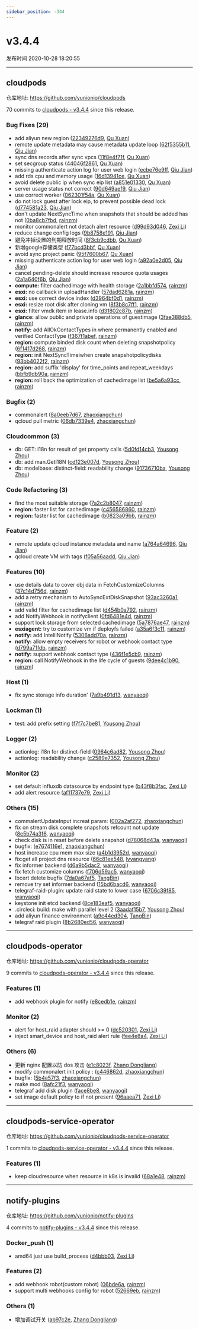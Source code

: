 ```yaml
---
sidebar_position: -344
---
```


# v3.4.4

发布时间 2020-10-28 18:20:55

-----

## cloudpods

仓库地址: https://github.com/yunionio/cloudpods

70 commits to [cloudpods - v3.4.4] since this release.

### Bug Fixes (29)
- add aliyun new region ([22349276d9](https://github.com/yunionio/cloudpods/commit/22349276d9f8fadbf15bb9140c0b234e025a67e2), [Qu Xuan](mailto:quxuan@yunionyun.com))
- remote update metadata may cause metadata update loop ([62f5355b11](https://github.com/yunionio/cloudpods/commit/62f5355b11b8d807b6c1626728e7ad6bd38c30e1), [Qiu Jian](mailto:qiujian@yunionyun.com))
- sync dns records after sync vpcs ([11f8e4f71f](https://github.com/yunionio/cloudpods/commit/11f8e4f71fda3e132389b5ef4a670459b2f27f70), [Qu Xuan](mailto:quxuan@yunionyun.com))
- set secgroup status ([44046f2861](https://github.com/yunionio/cloudpods/commit/44046f286169a443c316140ca379940e5b82de1a), [Qu Xuan](mailto:quxuan@yunionyun.com))
- missing authenticate action log for user web login ([ecbe76e9ff](https://github.com/yunionio/cloudpods/commit/ecbe76e9ff93ed63fd455efb6cd6161f7ef55246), [Qiu Jian](mailto:qiujian@yunionyun.com))
- add rds cpu and memory usage ([16d13941ce](https://github.com/yunionio/cloudpods/commit/16d13941cecea5ab47931fe6dd6a93554b4e7338), [Qu Xuan](mailto:quxuan@yunionyun.com))
- avoid delete public ip when sync eip list ([a851e01330](https://github.com/yunionio/cloudpods/commit/a851e01330e63c5ac94acddbae342642a772a4da), [Qu Xuan](mailto:quxuan@yunionyun.com))
- server usage status not correct ([90d649aef9](https://github.com/yunionio/cloudpods/commit/90d649aef91602b6a7b6a22755203260dccd3665), [Qiu Jian](mailto:qiujian@yunionyun.com))
- use correct worker ([062301f54a](https://github.com/yunionio/cloudpods/commit/062301f54a99742f4044908464d2de5d33822a46), [Qu Xuan](mailto:quxuan@yunionyun.com))
- do not lock guest after lock eip, to prevent possible dead lock ([d774581a23](https://github.com/yunionio/cloudpods/commit/d774581a236a01b8064ad7ae87a3099d6f27082e), [Qiu Jian](mailto:qiujian@yunionyun.com))
- don't update NextSyncTime when snapshots that should be added has not ([0ba8cb7fbd](https://github.com/yunionio/cloudpods/commit/0ba8cb7fbd543fc4e00e9cfec2a1ca91b41c619a), [rainzm](mailto:mjoycarry@gmail.com))
- monitor commonalert not detach alert resource ([d99d93d046](https://github.com/yunionio/cloudpods/commit/d99d93d04656b67879c1770b4dd0fa4715ced328), [Zexi Li](mailto:zexi.li@qq.com))
- reduce change config logs ([9b8758e191](https://github.com/yunionio/cloudpods/commit/9b8758e19126f7a443c5890d585f6a57d0ca9c47), [Qiu Jian](mailto:qiujian@yunionyun.com))
- 避免冲掉设置的到期释放时间 ([8f3cb9cdbb](https://github.com/yunionio/cloudpods/commit/8f3cb9cdbb38e0aded203e73b5069271ac824404), [Qu Xuan](mailto:quxuan@yunionyun.com))
- 新增google存储类型 ([f77bcd3bbf](https://github.com/yunionio/cloudpods/commit/f77bcd3bbf59bc00f289e17b7a8294cd95610817), [Qu Xuan](mailto:quxuan@yunionyun.com))
- avoid sync project panic ([95f7600b67](https://github.com/yunionio/cloudpods/commit/95f7600b67588655006947a8c3608340f1ca1df8), [Qu Xuan](mailto:quxuan@yunionyun.com))
- missing authenticate action log for user web login ([a92a0e2d05](https://github.com/yunionio/cloudpods/commit/a92a0e2d050a65f4712e4d83bcc3a38329d0079a), [Qiu Jian](mailto:qiujian@yunionyun.com))
- cancel pending-delete should increase resource quota usages ([2a1a640f6b](https://github.com/yunionio/cloudpods/commit/2a1a640f6ba121c0c666cc94ffb6eaa56c2adbc0), [Qiu Jian](mailto:qiujian@yunionyun.com))
- **compute:** filter cachedimage with health storage ([2a1bbfd574](https://github.com/yunionio/cloudpods/commit/2a1bbfd574faca6ceb8fc1320f5bdb54774300b0), [rainzm](mailto:mjoycarry@gmail.com))
- **esxi:** no callback in uploadHandler ([57dad6281a](https://github.com/yunionio/cloudpods/commit/57dad6281aa368b8a2f29407551dd6c0b26353dc), [rainzm](mailto:mjoycarry@gmail.com))
- **esxi:** use correct device index ([d3964bf0d1](https://github.com/yunionio/cloudpods/commit/d3964bf0d11562d0416fb4fe5c8ec0c672205e71), [rainzm](mailto:mjoycarry@gmail.com))
- **esxi:** resize root disk after cloning vm ([8f3b8c7ff1](https://github.com/yunionio/cloudpods/commit/8f3b8c7ff18504735f3938c722972005e921f59f), [rainzm](mailto:mjoycarry@gmail.com))
- **esxi:** filter vmdk item in lease.info ([d31802c87b](https://github.com/yunionio/cloudpods/commit/d31802c87b49f71afd9549a9c6d977ca56ad9ebc), [rainzm](mailto:mjoycarry@gmail.com))
- **glance:** allow public and private operations of guestimage ([3fae388db5](https://github.com/yunionio/cloudpods/commit/3fae388db50b45977624d18beb85e27fec04c356), [rainzm](mailto:mjoycarry@gmail.com))
- **notify:** add AllOkContactTypes in where permanently enabled and verified ContactType ([f367f1abef](https://github.com/yunionio/cloudpods/commit/f367f1abefbdc44888b3a04635995c3d84ec4d74), [rainzm](mailto:mjoycarry@gmail.com))
- **region:** compute binded disk count when deleting snapshotpolicy ([6f1417d268](https://github.com/yunionio/cloudpods/commit/6f1417d268fd4a87ed563089ea06cb2f4bd3f464), [rainzm](mailto:mjoycarry@gmail.com))
- **region:** init NextSyncTimeiwhen create snapshotpolicydisks ([93bb4022f2](https://github.com/yunionio/cloudpods/commit/93bb4022f21b882b6b16f9e016cb09c95a68ce22), [rainzm](mailto:mjoycarry@gmail.com))
- **region:** add suffix 'display' for time_points and repeat_weekdays ([bbfb9db90a](https://github.com/yunionio/cloudpods/commit/bbfb9db90aabeb286c912016f6b3cde17f53deff), [rainzm](mailto:mjoycarry@gmail.com))
- **region:** roll back the optimization of cachedimage list ([be5a6a93cc](https://github.com/yunionio/cloudpods/commit/be5a6a93ccac459cb4cef87ea37850a7163cb170), [rainzm](mailto:mjoycarry@gmail.com))

### Bugfix (2)
- commonalert ([8a0eeb7d67](https://github.com/yunionio/cloudpods/commit/8a0eeb7d67c03aca29d1977ea5bc3f3c8a43f597), [zhaoxiangchun](mailto:1422928955@qq.com))
- qcloud pull metric ([06db7339e4](https://github.com/yunionio/cloudpods/commit/06db7339e4674c30ddb495148da437b7417a1f51), [zhaoxiangchun](mailto:1422928955@qq.com))

### Cloudcommon (3)
- db: GET: i18n for result of get property calls ([5d0fd14cb3](https://github.com/yunionio/cloudpods/commit/5d0fd14cb3d4604b6504dcd8b04cc1d9cc743364), [Yousong Zhou](mailto:zhouyousong@yunionyun.com))
- db: add man.GetI18N ([cd123e007d](https://github.com/yunionio/cloudpods/commit/cd123e007d9075244e82c7a213f6b134a122a3b2), [Yousong Zhou](mailto:zhouyousong@yunionyun.com))
- db: modelbase: distinct-field: readability change ([91736710ba](https://github.com/yunionio/cloudpods/commit/91736710baf8705a551b666394803ccf8cab5f9b), [Yousong Zhou](mailto:zhouyousong@yunionyun.com))

### Code Refactoring (3)
- find the most suitable storage ([7a2c2b8047](https://github.com/yunionio/cloudpods/commit/7a2c2b80477e9515736a424fba3378e7cd8972bc), [rainzm](mailto:mjoycarry@gmail.com))
- **region:** faster list for cachedimage ([c456586860](https://github.com/yunionio/cloudpods/commit/c45658686004ae1c63b33d1b8fb09d107234a214), [rainzm](mailto:mjoycarry@gmail.com))
- **region:** faster list for cachedimage ([b0823a09bb](https://github.com/yunionio/cloudpods/commit/b0823a09bb841fb9115025b5248567d39e1c06c9), [rainzm](mailto:mjoycarry@gmail.com))

### Feature (2)
- remote update qcloud instance metadata and name ([a764a64696](https://github.com/yunionio/cloudpods/commit/a764a6469630e334c12f3e334c37b12a49dc5fcb), [Qiu Jian](mailto:qiujian@yunionyun.com))
- qcloud create VM with tags ([f05a56aadd](https://github.com/yunionio/cloudpods/commit/f05a56aadd0dd4bdb956e9bea3a5b4c6492d19cc), [Qiu Jian](mailto:qiujian@yunionyun.com))

### Features (10)
- use details data to cover obj data in FetchCustomizeColumns ([37c14d756d](https://github.com/yunionio/cloudpods/commit/37c14d756d7303183f58376cb22aee8dfa94a653), [rainzm](mailto:mjoycarry@gmail.com))
- add a retry mechanism to AutoSyncExtDiskSnapshot ([93ac3260a1](https://github.com/yunionio/cloudpods/commit/93ac3260a1068c125a6775f5164b863ef1db58aa), [rainzm](mailto:mjoycarry@gmail.com))
- add valid filter for cachedimage list ([d454b0a792](https://github.com/yunionio/cloudpods/commit/d454b0a79283c1db29453386777dfd232a639195), [rainzm](mailto:mjoycarry@gmail.com))
- add NotifyWebhook in notifyclient ([0fd6481e4d](https://github.com/yunionio/cloudpods/commit/0fd6481e4d64d253762f5233862a4c19849ad7cb), [rainzm](mailto:mjoycarry@gmail.com))
- support lock storage from selected cachedimage ([5a7876ae47](https://github.com/yunionio/cloudpods/commit/5a7876ae47e1c29d840a2390a12755f67c5fdf43), [rainzm](mailto:mjoycarry@gmail.com))
- **esxiagent:** try to customize vm if deployfs failed ([a35a6f3c11](https://github.com/yunionio/cloudpods/commit/a35a6f3c11fd014761ed2448ffe927949943ad01), [rainzm](mailto:mjoycarry@gmail.com))
- **notify:** add IntelliNotify ([5306add70a](https://github.com/yunionio/cloudpods/commit/5306add70a613ff1733ac2557d55666c7db06daa), [rainzm](mailto:mjoycarry@gmail.com))
- **notify:** allow empty receivers for robot or webhook contact type ([d799a71fdb](https://github.com/yunionio/cloudpods/commit/d799a71fdbe7b949929a6f36fa618f942a79fe0d), [rainzm](mailto:mjoycarry@gmail.com))
- **notify:** support webhook contact type ([436f1e5cb9](https://github.com/yunionio/cloudpods/commit/436f1e5cb94a8473eeeb73c66f4e286bd9f349fd), [rainzm](mailto:mjoycarry@gmail.com))
- **region:** call NotifyWebhook in the life cycle of guests ([9dee4c1b90](https://github.com/yunionio/cloudpods/commit/9dee4c1b907ad131dc021c9303859db2f755d0e1), [rainzm](mailto:mjoycarry@gmail.com))

### Host (1)
- fix sync storage info duration' ([7a9b491d13](https://github.com/yunionio/cloudpods/commit/7a9b491d134281287917258ed0cd8f506d1666e5), [wanyaoqi](mailto:wanyaoqi@yunionyun.com))

### Lockman (1)
- test: add prefix setting ([f7f7c7be81](https://github.com/yunionio/cloudpods/commit/f7f7c7be81145dcf6db712aaa06b88d76a31cfa0), [Yousong Zhou](mailto:zhouyousong@yunionyun.com))

### Logger (2)
- actionlog: i18n for distinct-field ([0964c6ad82](https://github.com/yunionio/cloudpods/commit/0964c6ad82865f001a77f323f196916a7a8335ae), [Yousong Zhou](mailto:zhouyousong@yunionyun.com))
- actionlog: readability change ([c2589e7352](https://github.com/yunionio/cloudpods/commit/c2589e7352fdb5b1f34a754a5d2f04af97bb88c8), [Yousong Zhou](mailto:zhouyousong@yunionyun.com))

### Monitor (2)
- set default influxdb datasource by endpoint type ([b43f8b3fac](https://github.com/yunionio/cloudpods/commit/b43f8b3fac7b996f0ec72d2d1e8dac24a66e80a0), [Zexi Li](mailto:zexi.li@qq.com))
- add alert resource ([af11737e79](https://github.com/yunionio/cloudpods/commit/af11737e79fac7fea2d069c9e7f0659ff137ec24), [Zexi Li](mailto:zexi.li@qq.com))

### Others (15)
- commalertUpdateInput increat param: ([002a2af272](https://github.com/yunionio/cloudpods/commit/002a2af2729a7574ed8e74d1277aa7fbf9a72868), [zhaoxiangchun](mailto:1422928955@qq.com))
- fix on stream disk complete snapshots refcount not update ([8e5b74a3f6](https://github.com/yunionio/cloudpods/commit/8e5b74a3f6ec4c8ce9444a7ed7a0e29c035e6f4b), [wanyaoqi](mailto:wanyaoqi@yunionyun.com))
- check disk is in reset before delete snapshot ([d78068d43a](https://github.com/yunionio/cloudpods/commit/d78068d43a4cd0d81cfaa5bc9afd86135c51f43a), [wanyaoqi](mailto:wanyaoqi@yunionyun.com))
- bugfix: ([e7674116e1](https://github.com/yunionio/cloudpods/commit/e7674116e19a9edaea9e526b865c5e21a01e7360), [zhaoxiangchun](mailto:1422928955@qq.com))
- host increase cpu mem max size ([a4b1d3952d](https://github.com/yunionio/cloudpods/commit/a4b1d3952da3f30caea8574b218038f8b94365ef), [wanyaoqi](mailto:wanyaoqi@yunionyun.com))
- fix:get all project dns resource ([66c81ee548](https://github.com/yunionio/cloudpods/commit/66c81ee54858a89a928224741cdb7c78e194ba49), [lvyangyang](mailto:lvyangyang@yunion.cn))
- fix informer backend ([d6a9b5dac2](https://github.com/yunionio/cloudpods/commit/d6a9b5dac2f919a7ff8e7c9703b25cf19f555071), [wanyaoqi](mailto:wanyaoqi@yunionyun.com))
- fix fetch customize columns ([f706d59ac5](https://github.com/yunionio/cloudpods/commit/f706d59ac5aa9040ecb112de8aaea66630596630), [wanyaoqi](mailto:wanyaoqi@yunionyun.com))
- lbcert delete bugfix ([7da0a67af5](https://github.com/yunionio/cloudpods/commit/7da0a67af58a4ac06d813331780b36cc9bce5fd3), [TangBin](mailto:tangbin@yunion.cn))
- remove try set informer backend ([15bd6bacd6](https://github.com/yunionio/cloudpods/commit/15bd6bacd6732cf39ebb235a84ebc9fbe2843972), [wanyaoqi](mailto:wanyaoqi@yunionyun.com))
- telegraf-raid-plugin: update raid state to lower case ([6706c39f85](https://github.com/yunionio/cloudpods/commit/6706c39f85687d243e5a4a7a28beebd9dcd1838c), [wanyaoqi](mailto:wanyaoqi@yunionyun.com))
- keystone init etcd backend ([8ce183eaf5](https://github.com/yunionio/cloudpods/commit/8ce183eaf599dbafc05a911e4506f70093e845fc), [wanyaoqi](mailto:wanyaoqi@yunionyun.com))
- .circleci: build: make with parallel level 2 ([3aadaf15b7](https://github.com/yunionio/cloudpods/commit/3aadaf15b7df28c2aec5efbd148822675f2d6d55), [Yousong Zhou](mailto:zhouyousong@yunionyun.com))
- add aliyun finance environment ([a9c44ed304](https://github.com/yunionio/cloudpods/commit/a9c44ed3049143b737404a9ae8329050a831adc3), [TangBin](mailto:tangbin@yunion.cn))
- telegraf raid plugin ([8b2680ed56](https://github.com/yunionio/cloudpods/commit/8b2680ed563633a5404fa5d9b4dcc5a18e8b1d14), [wanyaoqi](mailto:wanyaoqi@yunionyun.com))

[cloudpods - v3.4.4]: https://github.com/yunionio/cloudpods/compare/v3.4.3...v3.4.4
-----

## cloudpods-operator

仓库地址: https://github.com/yunionio/cloudpods-operator

9 commits to [cloudpods-operator - v3.4.4] since this release.

### Features (1)
- add webhook plugin for notify ([e8cedb1e](https://github.com/yunionio/cloudpods-operator/commit/e8cedb1ebd2c86a0661f9cf593a20d3588e15690), [rainzm](mailto:mjoycarry@gmail.com))

### Monitor (2)
- alert for host_raid adapter should \>= 0 ([dc520301](https://github.com/yunionio/cloudpods-operator/commit/dc520301725c4e207f29e2b744b8288d62a31b7e), [Zexi Li](mailto:zexi.li@qq.com))
- inject smart_device and host_raid alert rule ([fee4e8a4](https://github.com/yunionio/cloudpods-operator/commit/fee4e8a4d6e6df2d8700be620101ce23531ef1da), [Zexi Li](mailto:zexi.li@qq.com))

### Others (6)
- 更新 nginx 配置以防 dos 攻击 ([e1c8023f](https://github.com/yunionio/cloudpods-operator/commit/e1c8023f9a7e45672eada68c2161a0bd08a994b7), [Zhang Dongliang](mailto:zhangdongliang@yunion.cn))
- modify commonalert init policy : ([c446862d](https://github.com/yunionio/cloudpods-operator/commit/c446862d7add2475ea14a133f215db5bcb71457e), [zhaoxiangchun](mailto:1422928955@qq.com))
- bugfix: ([5b4e57f3](https://github.com/yunionio/cloudpods-operator/commit/5b4e57f375962922a9ae88e7868015f445b0c3ed), [zhaoxiangchun](mailto:1422928955@qq.com))
- make mod ([8afc21f3](https://github.com/yunionio/cloudpods-operator/commit/8afc21f3d8aaf752a3650b69d2fd6b5c94a58707), [wanyaoqi](mailto:wanyaoqi@yunionyun.com))
- telegraf add disk plugin ([face8be8](https://github.com/yunionio/cloudpods-operator/commit/face8be831824adae1ed63d2b745729bac76e25c), [wanyaoqi](mailto:wanyaoqi@yunionyun.com))
- set image default policy to if not present ([96aaea71](https://github.com/yunionio/cloudpods-operator/commit/96aaea711dad5ab304061977b5c4d61a94f53063), [Zexi Li](mailto:zexi.li@qq.com))

[cloudpods-operator - v3.4.4]: https://github.com/yunionio/cloudpods-operator/compare/v3.4.3...v3.4.4
-----

## cloudpods-service-operator

仓库地址: https://github.com/yunionio/cloudpods-service-operator

1 commits to [cloudpods-service-operator - v3.4.4] since this release.

### Features (1)
- keep cloudresource when resource in k8s is invalid ([68a1e48](https://github.com/yunionio/cloudpods-service-operator/commit/68a1e4826486d5d3efc23b083f4ff7e06535768a), [rainzm](mailto:mjoycarry@gmail.com))

[cloudpods-service-operator - v3.4.4]: https://github.com/yunionio/cloudpods-service-operator/compare/v3.4.3...v3.4.4
-----

## notify-plugins

仓库地址: https://github.com/yunionio/notify-plugins

4 commits to [notify-plugins - v3.4.4] since this release.

### Docker_push (1)
- amd64 just use build_process ([d4bbb03](https://github.com/yunionio/notify-plugins/commit/d4bbb03853d2317bcb442a8da0f3ef168de931c5), [Zexi Li](mailto:zexi.li@qq.com))

### Features (2)
- add webhook robot(custom robot) ([06bde6a](https://github.com/yunionio/notify-plugins/commit/06bde6a56d2781c83b4ff8981ce4cd5498c99ca7), [rainzm](mailto:mjoycarry@gmail.com))
- support multi webhooks config for robot ([52669eb](https://github.com/yunionio/notify-plugins/commit/52669eb7e4e132c4fcb0e216529f8adbec5bbe15), [rainzm](mailto:mjoycarry@gmail.com))

### Others (1)
- 增加调试开关 ([ab97c2e](https://github.com/yunionio/notify-plugins/commit/ab97c2ed859beb25e645c573abbd0d81e21f041f), [Zhang Dongliang](mailto:zhangdongliang@yunion.cn))

[notify-plugins - v3.4.4]: https://github.com/yunionio/notify-plugins/compare/v3.4.3...v3.4.4





